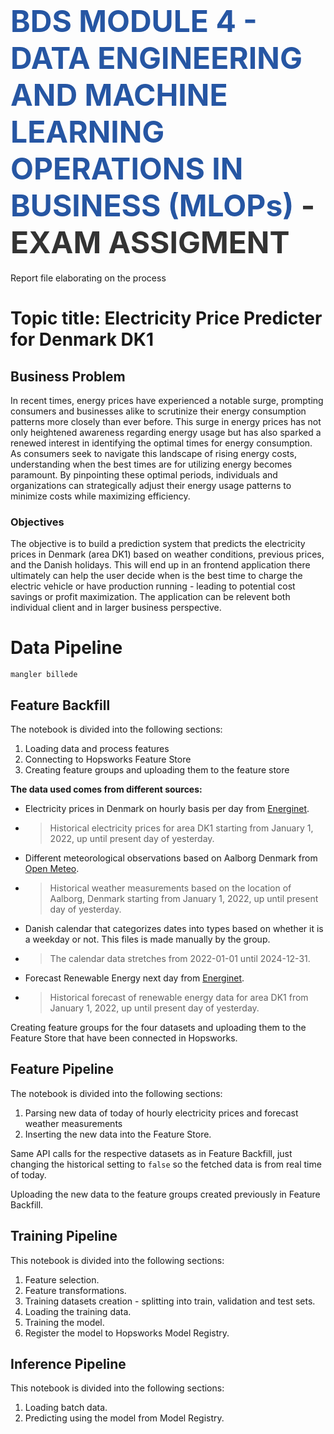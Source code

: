 # <span style="font-width:bold; font-size: 3rem; color:#2656a3;">**BDS MODULE 4 - DATA ENGINEERING AND MACHINE LEARNING OPERATIONS IN BUSINESS (MLOPs)** </span> <span style="font-width:bold; font-size: 3rem; color:#333;">- EXAM ASSIGMENT</span>
Report file elaborating on the process

# Topic title: Electricity Price Predicter for Denmark DK1 
## Business Problem
In recent times, energy prices have experienced a notable surge, prompting consumers and businesses alike to scrutinize their energy consumption patterns more closely than ever before. This surge in energy prices has not only heightened awareness regarding energy usage but has also sparked a renewed interest in identifying the optimal times for energy consumption. As consumers seek to navigate this landscape of rising energy costs, understanding when the best times are for utilizing energy becomes paramount. By pinpointing these optimal periods, individuals and organizations can strategically adjust their energy usage patterns to minimize costs while maximizing efficiency.

### Objectives
The objective is to build a prediction system that predicts the electricity prices in Denmark (area DK1) based on weather conditions, previous prices, and the Danish holidays. This will end up in an frontend application there ultimately can help the user decide when is the best time to charge the electric vehicle or have production running - leading to potential cost savings or profit maximization. 
The application can be relevent both individual client and in larger business perspective.  

# Data Pipeline 

    mangler billede 

## Feature Backfill
The notebook is divided into the following sections:
1. Loading data and process features
2. Connecting to Hopsworks Feature Store
3. Creating feature groups and uploading them to the feature store

**The data used comes from different sources:**

- Electricity prices in Denmark on hourly basis per day from [Energinet](https://www.energidataservice.dk).
- > Historical electricity prices for area DK1 starting from January 1, 2022, up until present day of yesterday. 

- Different meteorological observations based on Aalborg Denmark from [Open Meteo](https://www.open-meteo.com). 
- > Historical weather measurements based on the location of Aalborg, Denmark starting from January 1, 2022, up until present day of yesterday. 

- Danish calendar that categorizes dates into types based on whether it is a weekday or not. This files is made manually by the group. 
- > The calendar data stretches from 2022-01-01 until 2024-12-31.

- Forecast Renewable Energy next day from [Energinet](https://www.energidataservice.dk). 
- > Historical forecast of renewable energy data for area DK1 from January 1, 2022, up until present day of yesterday.  

Creating feature groups for the four datasets and uploading them to the Feature Store that have been connected in Hopsworks.

## Feature Pipeline
The notebook is divided into the following sections:
1. Parsing new data of today of hourly electricity prices and forecast weather measurements
2. Inserting the new data into the Feature Store.

Same API calls for the respective datasets as in Feature Backfill, just changing the historical setting to `false` so the fetched data is from real time of today.

Uploading the new data to the feature groups created previously in Feature Backfill.

## Training Pipeline
This notebook is divided into the following sections:
1. Feature selection.
2. Feature transformations.
3. Training datasets creation - splitting into train, validation and test sets.
4. Loading the training data.
5. Training the model.
6. Register the model to Hopsworks Model Registry.

## Inference Pipeline
This notebook is divided into the following sections:
1. Loading batch data.
2. Predicting using the model from Model Registry.


